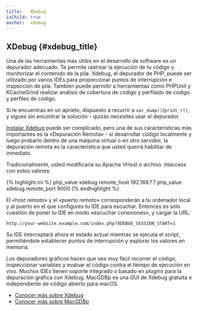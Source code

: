 ```yaml
---
title:   XDebug
isChild: true
anchor:  xdebug
---
```


## XDebug {#xdebug_title}

Una de las herramientas más útiles en el desarrollo de software es un depurador adecuado. Te permite rastrear la ejecución de
tu código y monitorizar el contenido de la pila. Xdebug, el depurador de PHP, puede ser utilizado por varios IDEs para proporcionar
puntos de interrupción e inspección de pila. También puede permitir a herramientas como PHPUnit y KCacheGrind realizar análisis
de cobertura de código y perfilado de código. y perfiles de código.

Si te encuentras en un aprieto, dispuesto a recurrir a `var_dump()`/`print_r()`, y sigues sin encontrar la solución - quizás necesites usar el depurador.

[Instalar Xdebug][xdebug-install] puede ser complicado, pero una de sus características más importantes es la «Depuración Remota» - si desarrollar código localmente y luego probarlo dentro de una máquina virtual o en otro servidor, la depuración remota es la característica que usted querrá habilitar de inmediato.

Tradicionalmente, usted modificaría su Apache VHost o archivo .htaccess con estos valores:

{% highlight ini %}
php_value xdebug.remote_host 192.168.?.?
php_value xdebug.remote_port 9000
{% endhighlight %}

El «host remoto» y el «puerto remoto» corresponderán a tu ordenador local y al puerto en el que configures tu IDE para escuchar.
Entonces es sólo cuestión de poner tu IDE en modo «escuchar conexiones», y cargar la URL:

    http://your-website.example.com/index.php?XDEBUG_SESSION_START=1

Su IDE interceptará ahora el estado actual mientras se ejecuta el script, permitiéndole establecer puntos de interrupción
y explorar los valores en memoria.

Los depuradores gráficos hacen que sea muy fácil recorrer el código, inspeccionar variables y evaluar el código contra el
tiempo de ejecución en vivo.
Muchos IDEs tienen soporte integrado o basado en plugins para la depuración gráfica con Xdebug. MacGDBp es una GUI de Xdebug gratuita e independiente de código abierto para macOS.

 * [Conocer más sobre Xdebug][xdebug-docs]
 * [Conocer más sobre MacGDBp][macgdbp-install]


[xdebug-install]: https://xdebug.org/docs/install
[xdebug-docs]: https://xdebug.org/docs/
[macgdbp-install]: https://www.bluestatic.org/software/macgdbp/
